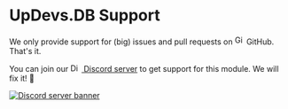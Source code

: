 # UpDevs.DB Support
We only provide support for (big) issues and pull requests on [<img src="https://upload.wikimedia.org/wikipedia/commons/thumb/9/91/Octicons-mark-github.svg/2048px-Octicons-mark-github.svg.png" height="17" width="17" alt="GitHub logo">](#) GitHub. That's it.

You can join our [<img src="https://user-images.githubusercontent.com/77716705/130312581-8e3406be-0552-43ce-b550-0b444462e15e.png" height="15" width="20" alt="Discord logo"> Discord server][server] to get support for this module. We will fix it! 🔧

[<img src="https://discordapp.com/api/guilds/862062353726046208/widget.png?style=banner2" alt="Discord server banner">][server]


[server]: https://discord.gg/PhW2XJa2yy
